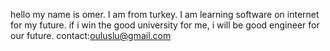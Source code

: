 hello my name is omer. I am from turkey. 
I am learning software on internet for my future. 
if i win the good university for me, i will be good engineer for our future.
contact:ouluslu@gmail.com
